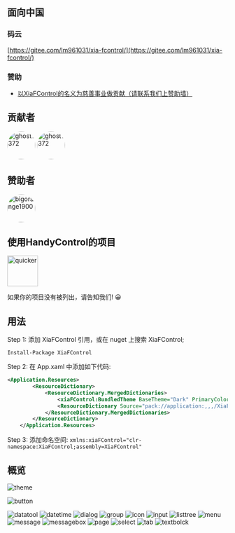 ## 面向中国


### 码云

[https://gitee.com/lm961031/xia-fcontrol/](https://gitee.com/lm961031/xia-fcontrol/)

### 赞助

* [以XiaFControl的名义为慈善事业做贡献（请联系我们上赞助墙）](http://www.chinacharityfederation.org/ConfirmDonation/0.html?zhijie=3)

## 贡献者

<a href="https://github.com/ghost1372" target="_blank"><img style="border-radius:50%!important" width="64px" alt="ghost1372" src="https://raw.githubusercontent.com/LiuliuMao/LMFiles/master/XiaFControl/girl.png"></a></a>
<a href="https://github.com/ghost1372" target="_blank"><img style="border-radius:50%!important" width="64px" alt="ghost1372" src="https://raw.githubusercontent.com/LiuliuMao/LMFiles/master/XiaFControl/58766277.jpg"></a></a>

## 赞助者

<a href="https://github.com/bigorange1900" target="_blank"><img style="border-radius:50%!important" width="64px" alt="bigorange1900" src="https://raw.githubusercontent.com/LiuliuMao/LMFiles/master/XiaFControl/girl.png"></a>

## 使用HandyControl的项目

<a href="https://getquicker.net" target="_blank"><img width="70px" alt="quicker" src="https://raw.githubusercontent.com/LiuliuMao/LMFiles/master/XiaFControlcar.png"></a>

如果你的项目没有被列出，请告知我们! 😀

## 用法

Step 1: 添加 XiaFControl 引用，或在 nuget 上搜索 XiaFControl;

```Install-Package XiaFControl```

Step 2: 在 App.xaml 中添加如下代码:
```XML
<Application.Resources>
        <ResourceDictionary>
            <ResourceDictionary.MergedDictionaries>
                <xiaFControl:BundledTheme BaseTheme="Dark" PrimaryColor="XiaFBlue"/>
                <ResourceDictionary Source="pack://application:,,,/XiaFControl;component/Themes/Basic/Generic.xaml" />
            </ResourceDictionary.MergedDictionaries>
        </ResourceDictionary>
    </Application.Resources>
```

Step 3: 添加命名空间:
`xmlns:xiaFControl="clr-namespace:XiaFControl;assembly=XiaFControl"`

## 概览

![theme](https://raw.githubusercontent.com/LiuliuMao/LMFiles/master/XiaFControl/theme.png)

![button](https://raw.githubusercontent.com/LiuliuMao/LMFiles/master/XiaFControl/button.png)

![datatool](https://raw.githubusercontent.com/LiuliuMao/LMFiles/master/XiaFControl/datatool.png)
![datetime](https://raw.githubusercontent.com/LiuliuMao/LMFiles/master/XiaFControl/datetime.png)
![dialog](https://raw.githubusercontent.com/LiuliuMao/LMFiles/master/XiaFControl/dialog.png)
![group](https://raw.githubusercontent.com/LiuliuMao/LMFiles/master/XiaFControl/group.png)
![icon](https://raw.githubusercontent.com/LiuliuMao/LMFiles/master/XiaFControl/icon.png)
![input](https://raw.githubusercontent.com/LiuliuMao/LMFiles/master/XiaFControl/input.png)
![listtree](https://raw.githubusercontent.com/LiuliuMao/LMFiles/master/XiaFControl/listtree.png)
![menu](https://raw.githubusercontent.com/LiuliuMao/LMFiles/master/XiaFControl/menu.png)
![message](https://raw.githubusercontent.com/LiuliuMao/LMFiles/master/XiaFControl/message.png)
![messagebox](https://raw.githubusercontent.com/LiuliuMao/LMFiles/master/XiaFControl/messagebox.png)
![page](https://raw.githubusercontent.com/LiuliuMao/LMFiles/master/XiaFControl/page.png)
![select](https://raw.githubusercontent.com/LiuliuMao/LMFiles/master/XiaFControl/select.png)
![tab](https://raw.githubusercontent.com/LiuliuMao/LMFiles/master/XiaFControl/tab.png)
![textbolck](https://raw.githubusercontent.com/LiuliuMao/LMFiles/master/XiaFControl/textbolck.png)

